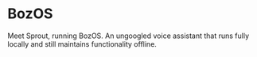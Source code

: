 # BozOS
Meet Sprout, running BozOS. An ungoogled voice assistant that runs fully locally and still maintains functionality offline.

